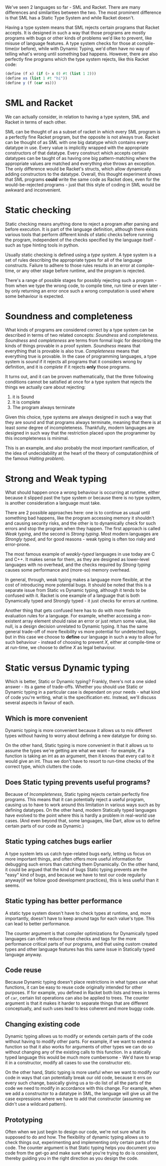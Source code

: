 We've seen 2 languages so far - SML and Racket.
There are many differences and similarities between the two.
The most prominent difference is that SML has a Static Type System and while Racket doesn't.

Having a type system means that SML rejects certain programs that Racket accepts. It is designed in such a way that those programs are mostly programs with bugs or other kinds of problems we'd like to prevent, like misuse of language features. A type system checks for those at compile-time(or before), while with Dynamic Typing, we'd often have no way of telling what's wrong until something bad happens.
However, there are also perfectly fine programs which the type system rejects, like this Racket code:
```scheme
(define (f x) (if (> x 0) #t (list 1 2)))
(define xs (list 1 #t "hi"))
(define y (f (car xs)))
```
# SML and Racket
We can actually consider, in relation to having a type system, SML and Racket in terms of each other.

SML can be thought of as a subset of racket in which every SML program is a perfectly fine Racket program, but the opposite is not always true.
Racket can be thought of as SML with one big datatype which contains every datatype in use. Every value is implicitly wrapped with the appropriate constructors of that datatype.
Every construct which accepts certain datatypes can be taught of as having one big pattern-matching where the appropriate values are matched and everything else throws an exception.
The only difference would be Racket's structs, which allow dynamically adding constructors to the datatype.
Overall, this thought experiment shows that SML programs **could** write the same code as Racket does, even for the would-be-rejected programs - just that this style of coding in SML would be awkward and inconvenient.
# Static checking
Static checking means anything done to reject a program after parsing and before execution.
It is part of the language definition, although there exists various tools that perform different kinds of static checks before running the program, independent of the checks specified by the language itself - such as type hinting tools in python.

Usually static checking is defined using a *type system*.
A type system is a set of rules describing the appropriate types for all of the language constructs. Failure to adhere to those rules results in an error at compile-time, or any other stage before runtime, and the program is rejected.

There's a range of possible stages for possibly rejecting such a program - from when we type the wrong code, to compile time, run time or even later - by only returning an error once such a wrong computation is used where some behaviour is expected.
# Soundness and completeness
What kinds of programs are considered correct by a type system can be described in terms of two related concepts: *Soundness* and *completeness*.
*Soundness* and *completeness* are terms from formal logic for describing the kinds of things provable in a proof system.
*Soundness* means that everything that is provable is also true.
*Completeness* means that everything true is provable.
In the case of programming languages, a type system is *sound* if it rejects all programs that it considers wrong by definition, and it is *complete* if it rejects **only** those programs.

It turns out, and it can be proven mathematically, that the three following conditions cannot be satisfied at once for a type system that rejects the things we actually care about rejecting:
1. it is Sound
2. It is complete
3. The program always terminate

Given this choice, type systems are always designed in such a way that they are sound and that programs always terminate, meaning that there is at least *some* degree of incompleteness. Thankfully, modern languages are designed in such way that the restriction placed upon the programmer by this incompleteness is minimal.

This is an example, and also probably the most important ramification, of the idea of undecidability at the heart of the theory of computation(think of the famous *Halting problem*).

# Strong and Weak typing
What should happen once a wrong behaviour is occurring at runtime, either because it slipped past the type system or because there is no type system, is another consideration a language must take.

There are 2 possible approaches here:
one is to continue as usual until something bad happens, like the program accessing memory it shouldn't and causing security risks, and the other is to dynamically check for such errors and stop the program when they happen.
The first approach is called *Weak typing*, and the second is *Strong typing*.
Most modern languages are *Strongly typed*, and for good reasons - weak typing is often too risky and error-prone.

The most famous example of *weakly-typed* languages in use today are C and C++. It makes sense for them, as they are designed as lower-level languages with no overhead, and the checks required by *Strong typing* causes some performance and (more-so) memory overhead.

In general, through, weak typing makes a language more flexible, at the cost of introducing more potential bugs.
It should be noted that this is a separate issue from Static vs Dynamic typing, although it tends to be confused with it. Racket is one example of a language that is both Dynamically typed and Strongly typed - it just checks for errors at runtime.

Another thing that gets confused here has to do with more flexible evaluation rules for a language.
For example, whether accessing a non-existent array element should raise an error or just return some value, like null, is a design decision unrelated to Dynamic typing. 
It has the same general trade-off of more flexibility vs more potential for undetected bugs, but in this case we choose to **define** our language in such a way to allow for such behaviour - instead of choosing to prevent *X*, either at compile-time or at run-time, we choose to define *X* as legal behaviour.

# Static versus Dynamic typing
Which is better, Static or Dynamic typing?
Frankly, there's not a one sided answer - its a game of trade-offs.
Whether you should use Static or Dynamic typing in a particular case is dependant on your needs - what kind of code you're writing, what is the specification etc.
Instead, we'll discuss several aspects in favour of each.

## Which is more convenient
Dynamic typing is more convenient because it allows us to mix different types without having to worry about defining a new datatype for doing so.

On the other hand, Static typing is more convenient in that it allows us to assume the types we're getting are what we want - for example, if a function is taking an int as an argument, then it knows that every call to it would give an int. Thus we don't have to resort to run-time checks of the correct type, which clutters the code.
## Does Static typing prevents useful programs?
Because of *Incompleteness*, Static typing rejects certain perfectly fine programs. This means that it can potentially reject a useful program, causing us to have to work around this limitation in various ways such as by defining datatypes.
On the other hand, modern Statically typed languages have evolved to the point where this is hardly a problem in real-world use cases.
(And even beyond that, some languages, like Dart, allow us to define certain parts of our code as Dynamic.)
## Static typing catches bugs earlier
A type system lets us catch type-related bugs early, letting us focus on more important things, and often offers more useful information for debugging such errors than catching them Dynamically.
On the other hand, it could be argued that the kind of bugs Static typing prevents are the "easy" kind of bugs, and because we have to test our code regularly anyway(if we follow good development practices), this is less useful than it seems.
## Static typing has better performance
A static type system doesn't have to check types at runtime, and, more importantly, doesn't have to keep around tags for each value's type.
This can lead to better performance.

The counter argument is that compiler optimizations for Dynamically typed languages can often reduce those checks and tags for the more performance critical parts of our programs, and that using custom created types and other language features has this same issue in Statically typed language anyway.
## Code reuse
Because Dynamic typing doesn't place restrictions in what types use what functions, it can be easy to reuse code originally intended for other purposes. If for example, you defined in Racket both lists and trees in terms of `car`, certain list operations can also be applied to trees.
The counter argument is that it makes it harder to separate things that are different conceptually, and such uses lead to less coherent and more buggy code.
## Changing existing code
Dynamic typing allows us to modify or extends certain parts of the code without having to modify other parts. For example, if we want to extend a function so that it also works for arguments of other types we can do so without changing any of the existing calls to this function. In a statically typed language this would be much more cumbersome - We'd have to wrap it in a constructor, modify all cases to use the constructor etc.

On the other hand, Static typing is more useful when we want to modify our code in ways that can potentially break our old code, because it errs on every such change, basically giving us a to-do list of all the parts of the code we need to modify in accordance with this change.
For example, when we add a constructor to a datatype in SML, the language will give us all the case expressions where we have to add that constructor (assuming we didn't use a wildcard pattern).
## Prototyping
Often when we just begin to design our code, we're not sure what its supposed to do and how. The flexibility of dynamic typing allows us to check things out, experimenting and implementing only certain parts of the code.
The counter argument is that Static typing helps you document you code from the get-go and make sure what you're trying to do is consistent, thereby guiding you in the right direction as you design the code.